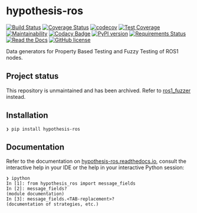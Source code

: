 # hypothesis-ros

[![Build Status](https://travis-ci.org/ros-testing/hypothesis-ros.svg?branch=master)](https://travis-ci.org/ros-testing/hypothesis-ros)
[![Coverage Status](https://coveralls.io/repos/github/ros-testing/hypothesis-ros/badge.svg?branch=master)](https://coveralls.io/github/ros-testing/hypothesis-ros?branch=master)
[![codecov](https://codecov.io/gh/ros-testing/hypothesis-ros/branch/master/graph/badge.svg)](https://codecov.io/gh/ros-testing/hypothesis-ros)
[![Test Coverage](https://api.codeclimate.com/v1/badges/e057bec073abefcab8ce/test_coverage)](https://codeclimate.com/github/ros-testing/hypothesis-ros/test_coverage)
[![Maintainability](https://api.codeclimate.com/v1/badges/e057bec073abefcab8ce/maintainability)](https://codeclimate.com/github/ros-testing/hypothesis-ros/maintainability)
[![Codacy Badge](https://api.codacy.com/project/badge/Grade/eb6e934da2554becb7923fd55c77fa3c)](https://www.codacy.com/project/fkromer/hypothesis-ros/dashboard?utm_source=github.com&amp;utm_medium=referral&amp;utm_content=ros-testing/hypothesis-ros&amp;utm_campaign=Badge_Grade_Dashboard)
[![PyPI version](https://badge.fury.io/py/hypothesis-ros.svg)](https://badge.fury.io/py/hypothesis-ros)
[![Requirements Status](https://requires.io/github/ros-testing/hypothesis-ros/requirements.svg?branch=master)](https://requires.io/github/ros-testing/hypothesis-ros/requirements/?branch=master)
[![Read the Docs](https://img.shields.io/readthedocs/pip.svg)](http://hypothesis-ros.readthedocs.io/)
[![GitHub license](https://img.shields.io/github/license/fkromer/hypothesis-ros.svg)](https://github.com/fkromer/hypothesis-ros/blob/master/LICENSE)

Data generators for Property Based Testing and Fuzzy Testing of ROS1 nodes.

## Project status

This repository is unmaintained and has been archived. Refer to
[ros1_fuzzer](https://github.com/aliasrobotics/ros1_fuzzer) instead.

## Installation

    ❯ pip install hypothesis-ros

## Documentation

Refer to the documentation on [hypothesis-ros.readthedocs.io](https://hypothesis-ros.readthedocs.io), consult the interactive help in your IDE or the help in your interactive Python session:

    ❯ ipython
    In [1]: from hypothesis_ros import message_fields
    In [2]: message_fields?
    (module documentation)
    In [3]: message_fields.<TAB-replacement>?
    (documentation of strategies, etc.)
